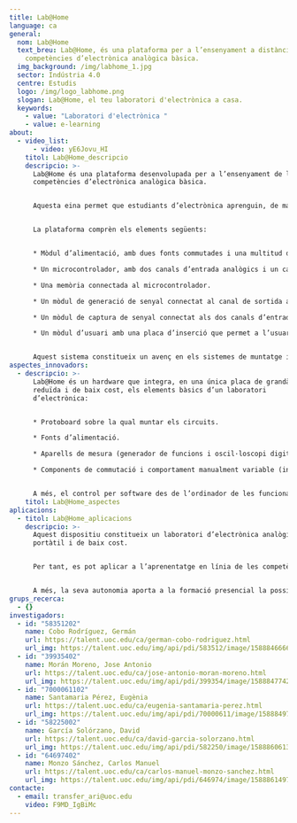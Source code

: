 ```yaml
---
title: Lab@Home
language: ca
general:
  nom: Lab@Home
  text_breu: Lab@Home, és una plataforma per a l’ensenyament a distància de les
    competències d’electrònica analògica bàsica.
  img_background: /img/labhome_1.jpg
  sector: Indústria 4.0
  centre: Estudis
  logo: /img/logo_labhome.png
  slogan: Lab@Home, el teu laboratori d'electrònica a casa.
  keywords:
    - value: "Laboratori d'electrònica "
    - value: e-learning
about:
  - video_list:
      - video: yE6Jovu_HI
    titol: Lab@Home_descripcio
    descripcio: >-
      Lab@Home és una plataforma desenvolupada per a l’ensenyament de les
      competències d’electrònica analògica bàsica. 


      Aquesta eina permet que estudiants d’electrònica aprenguin, de manera pràctica, el disseny i muntatge de circuits electrònics i també la utilització d’aparells de generació de senyals propis d’un laboratori d’electrònica. 


      La plataforma comprèn els elements següents:


      * Mòdul d’alimentació, amb dues fonts commutades i una multitud de reguladors lineals, connectat a l’alimentador. 

      * Un microcontrolador, amb dos canals d’entrada analògics i un canal de sortida analògic, amb connexió a l’ordinador i al mòdul d’alimentació. 

      * Una memòria connectada al microcontrolador. 

      * Un mòdul de generació de senyal connectat al canal de sortida analògic del microcontrolador i al mòdul d’usuari. 

      * Un mòdul de captura de senyal connectat als dos canals d’entrada analògics del microcontrolador i al mòdul d’usuari. 

      * Un mòdul d’usuari amb una placa d’inserció que permet a l’usuari muntar circuits electrònics i amb connexions al mòdul de captura de senyal, al mòdul de generació de senyal i al mòdul d’alimentació. 


      Aquest sistema constitueix un avenç en els sistemes de muntatge i mesurament de circuits electrònics per a l’àmbit acadèmic.
aspectes_innovadors:
  - descripcio: >-
      Lab@Home és un hardware que integra, en una única placa de grandària
      reduïda i de baix cost, els elements bàsics d’un laboratori
      d’electrònica: 


      * Protoboard sobre la qual muntar els circuits. 

      * Fonts d’alimentació. 

      * Aparells de mesura (generador de funcions i oscil·loscopi digital). 

      * Components de commutació i comportament manualment variable (interruptor, polsador i potenciòmetre multivolta). 


      A més, el control per software des de l’ordinador de les funcionalitats dels aparells de mesura inclosos a la placa és independent del llenguatge de programació o plataforma software que es vulgui emprar per fer-ho.
    titol: Lab@Home_aspectes
aplicacions:
  - titol: Lab@Home_aplicacions
    descripcio: >-
      Aquest dispositiu constitueix un laboratori d’electrònica analògica
      portàtil i de baix cost. 


      Per tant, es pot aplicar a l’aprenentatge en línia de les competències d’electrònica bàsica (disseny i muntatge de circuits electrònics, i utilització d’aparells de generació de senyals i mesurament propis d’un laboratori) que s’adquireixen en l’ensenyament presencial. 


      A més, la seva autonomia aporta a la formació presencial la possibilitat d’optimitzar el temps de pràctica al laboratori, la qual cosa permet que l’ensenyament pugui adequar-se als diferents ritmes d’aprenentatge dels estudiants.
grups_recerca:
  - {}
investigadors:
  - id: "58351202"
    name: Cobo Rodríguez, Germán
    url: https://talent.uoc.edu/ca/german-cobo-rodriguez.html
    url_img: https://talent.uoc.edu/img/api/pdi/583512/image/1588846666246
  - id: "39935402"
    name: Morán Moreno, Jose Antonio
    url: https://talent.uoc.edu/ca/jose-antonio-moran-moreno.html
    url_img: https://talent.uoc.edu/img/api/pdi/399354/image/1588847742038
  - id: "7000061102"
    name: Santamaria Pérez, Eugènia
    url: https://talent.uoc.edu/ca/eugenia-santamaria-perez.html
    url_img: https://talent.uoc.edu/img/api/pdi/70000611/image/1588849761330
  - id: "58225002"
    name: García Solórzano, David
    url: https://talent.uoc.edu/ca/david-garcia-solorzano.html
    url_img: https://talent.uoc.edu/img/api/pdi/582250/image/1588860613822
  - id: "64697402"
    name: Monzo Sánchez, Carlos Manuel
    url: https://talent.uoc.edu/ca/carlos-manuel-monzo-sanchez.html
    url_img: https://talent.uoc.edu/img/api/pdi/646974/image/1588861497239
contacte:
  - email: transfer_ari@uoc.edu
    video: F9MD_IgBiMc
---
```

